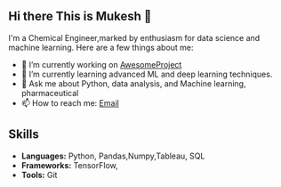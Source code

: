 ## Hi there This is Mukesh 👋

I'm  a Chemical Engineer,marked by enthusiasm for data science and machine learning. Here are a few things about me:

- 🔭 I’m currently working on [AwesomeProject](https://github.com/johnDoe/AwesomeProject)
- 🌱 I’m currently learning advanced ML and deep learning techniques.
- 💬 Ask me about Python, data analysis, and Machine learning, pharmaceutical 
- 📫 How to reach me: [Email](Mukeshpatidar.nitrr@gmail.com)
  

## Skills
- **Languages:** Python, Pandas,Numpy,Tableau, SQL
- **Frameworks:** TensorFlow,
- **Tools:** Git
<!--
**Mukesh297/Mukesh297** is a ✨ _special_ ✨ repository because its `README.md` (this file) appears on your GitHub profile.

Here are some ideas to get you start

- 🔭 I’m currently working on ...
- 🌱 I’m currently learning ...
- 👯 I’m looking to collaborate on ...
- 🤔 I’m looking for help with ...
- 💬 Ask me about ...
- 📫 How to reach me: ...
- 😄 Pronouns: ...
- ⚡ Fun fact: ...
-->
